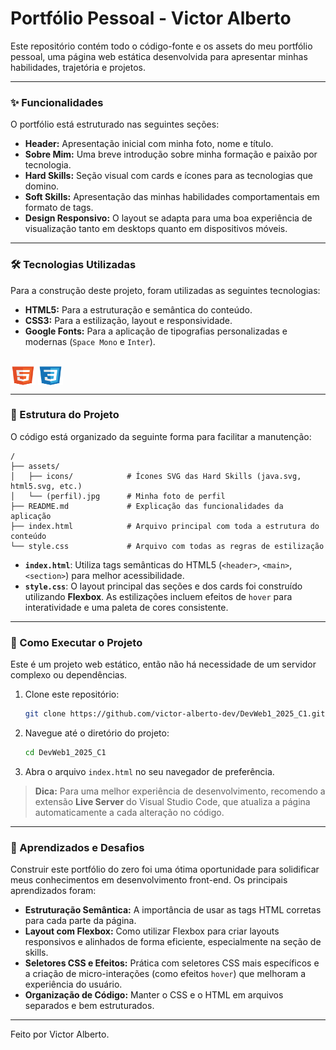 # Portfólio Pessoal - Victor Alberto

Este repositório contém todo o código-fonte e os assets do meu portfólio pessoal, uma página web estática desenvolvida para apresentar minhas habilidades, trajetória e projetos.

---

### ✨ Funcionalidades

O portfólio está estruturado nas seguintes seções:

-   **Header:** Apresentação inicial com minha foto, nome e título.
-   **Sobre Mim:** Uma breve introdução sobre minha formação e paixão por tecnologia.
-   **Hard Skills:** Seção visual com cards e ícones para as tecnologias que domino.
-   **Soft Skills:** Apresentação das minhas habilidades comportamentais em formato de tags.
-   **Design Responsivo:** O layout se adapta para uma boa experiência de visualização tanto em desktops quanto em dispositivos móveis.

---

### 🛠️ Tecnologias Utilizadas

Para a construção deste projeto, foram utilizadas as seguintes tecnologias:

-   **HTML5:** Para a estruturação e semântica do conteúdo.
-   **CSS3:** Para a estilização, layout e responsividade.
-   **Google Fonts:** Para a aplicação de tipografias personalizadas e modernas (`Space Mono` e `Inter`).

<div style="display: inline_block"><br>
  <img align="center" alt="HTML5" height="30" width="40" src="https://raw.githubusercontent.com/devicons/devicon/master/icons/html5/html5-original.svg">
  <img align="center" alt="CSS3" height="30" width="40" src="https://raw.githubusercontent.com/devicons/devicon/master/icons/css3/css3-original.svg">
</div>

---

### 📂 Estrutura do Projeto

O código está organizado da seguinte forma para facilitar a manutenção:

```
/
├── assets/
│   ├── icons/            # Ícones SVG das Hard Skills (java.svg, html5.svg, etc.)
│   └── (perfil).jpg      # Minha foto de perfil
├── README.md             # Explicação das funcionalidades da aplicação
├── index.html            # Arquivo principal com toda a estrutura do conteúdo
└── style.css             # Arquivo com todas as regras de estilização
```

- **`index.html`**: Utiliza tags semânticas do HTML5 (`<header>`, `<main>`, `<section>`) para melhor acessibilidade.
- **`style.css`**: O layout principal das seções e dos cards foi construído utilizando **Flexbox**. As estilizações incluem efeitos de `hover` para interatividade e uma paleta de cores consistente.

---

### 🚀 Como Executar o Projeto

Este é um projeto web estático, então não há necessidade de um servidor complexo ou dependências.

1.  Clone este repositório:
    ```bash
    git clone https://github.com/victor-alberto-dev/DevWeb1_2025_C1.git
    ```
2.  Navegue até o diretório do projeto:
    ```bash
    cd DevWeb1_2025_C1
    ```
3.  Abra o arquivo `index.html` no seu navegador de preferência.

> **Dica:** Para uma melhor experiência de desenvolvimento, recomendo a extensão **Live Server** do Visual Studio Code, que atualiza a página automaticamente a cada alteração no código.

---

### 🧠 Aprendizados e Desafios

Construir este portfólio do zero foi uma ótima oportunidade para solidificar meus conhecimentos em desenvolvimento front-end. Os principais aprendizados foram:

-   **Estruturação Semântica:** A importância de usar as tags HTML corretas para cada parte da página.
-   **Layout com Flexbox:** Como utilizar Flexbox para criar layouts responsivos e alinhados de forma eficiente, especialmente na seção de skills.
-   **Seletores CSS e Efeitos:** Prática com seletores CSS mais específicos e a criação de micro-interações (como efeitos `hover`) que melhoram a experiência do usuário.
-   **Organização de Código:** Manter o CSS e o HTML em arquivos separados e bem estruturados.

---

Feito por Victor Alberto.